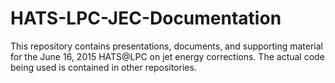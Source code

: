 # HATS-LPC-JEC-Documentation
This repository contains presentations, documents, and supporting material for the June 16, 2015 HATS@LPC on jet energy corrections. The actual code being used is contained in other repositories.

